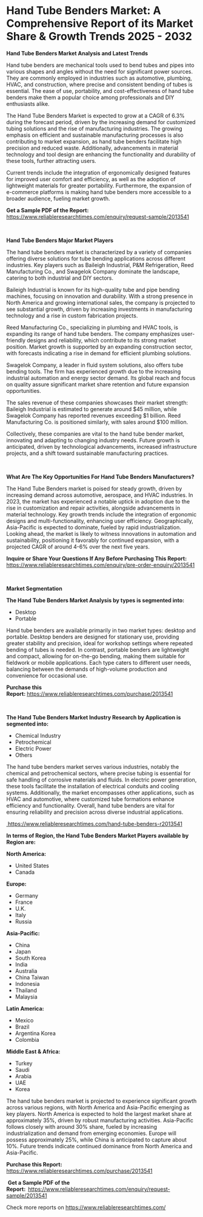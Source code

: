 <p><h1>Hand Tube Benders Market: A Comprehensive Report of its Market Share & Growth Trends 2025 - 2032</h1></p><p><strong>Hand Tube Benders Market Analysis and Latest Trends</strong></p>
<p><p>Hand tube benders are mechanical tools used to bend tubes and pipes into various shapes and angles without the need for significant power sources. They are commonly employed in industries such as automotive, plumbing, HVAC, and construction, where precise and consistent bending of tubes is essential. The ease of use, portability, and cost-effectiveness of hand tube benders make them a popular choice among professionals and DIY enthusiasts alike.</p><p>The Hand Tube Benders Market is expected to grow at a CAGR of 6.3% during the forecast period, driven by the increasing demand for customized tubing solutions and the rise of manufacturing industries. The growing emphasis on efficient and sustainable manufacturing processes is also contributing to market expansion, as hand tube benders facilitate high precision and reduced waste. Additionally, advancements in material technology and tool design are enhancing the functionality and durability of these tools, further attracting users.</p><p>Current trends include the integration of ergonomically designed features for improved user comfort and efficiency, as well as the adoption of lightweight materials for greater portability. Furthermore, the expansion of e-commerce platforms is making hand tube benders more accessible to a broader audience, fueling market growth.</p></p>
<p><strong>Get a Sample PDF of the Report:&nbsp;</strong> <a href="https://www.reliableresearchtimes.com/enquiry/request-sample/2013541?utm_campaign=3518&utm_medium=2&utm_source=Github&utm_content=ia&utm_term=10042025&utm_id=hand-tube-benders">https://www.reliableresearchtimes.com/enquiry/request-sample/2013541</a></p>
<p>&nbsp;</p>
<p><strong>Hand Tube Benders Major Market Players</strong></p>
<p><p>The hand tube benders market is characterized by a variety of companies offering diverse solutions for tube bending applications across different industries. Key players such as Baileigh Industrial, P&M Refrigeration, Reed Manufacturing Co., and Swagelok Company dominate the landscape, catering to both industrial and DIY sectors.</p><p>Baileigh Industrial is known for its high-quality tube and pipe bending machines, focusing on innovation and durability. With a strong presence in North America and growing international sales, the company is projected to see substantial growth, driven by increasing investments in manufacturing technology and a rise in custom fabrication projects. </p><p>Reed Manufacturing Co., specializing in plumbing and HVAC tools, is expanding its range of hand tube benders. The company emphasizes user-friendly designs and reliability, which contribute to its strong market position. Market growth is supported by an expanding construction sector, with forecasts indicating a rise in demand for efficient plumbing solutions.</p><p>Swagelok Company, a leader in fluid system solutions, also offers tube bending tools. The firm has experienced growth due to the increasing industrial automation and energy sector demand. Its global reach and focus on quality assure significant market share retention and future expansion opportunities.</p><p>The sales revenue of these companies showcases their market strength: Baileigh Industrial is estimated to generate around $45 million, while Swagelok Company has reported revenues exceeding $1 billion. Reed Manufacturing Co. is positioned similarly, with sales around $100 million. </p><p>Collectively, these companies are vital to the hand tube bender market, innovating and adapting to changing industry needs. Future growth is anticipated, driven by technological advancements, increased infrastructure projects, and a shift toward sustainable manufacturing practices.</p></p>
<p>&nbsp;</p>
<p><strong>What Are The Key Opportunities For Hand Tube Benders Manufacturers?</strong></p>
<p><p>The Hand Tube Benders market is poised for steady growth, driven by increasing demand across automotive, aerospace, and HVAC industries. In 2023, the market has experienced a notable uptick in adoption due to the rise in customization and repair activities, alongside advancements in material technology. Key growth trends include the integration of ergonomic designs and multi-functionality, enhancing user efficiency. Geographically, Asia-Pacific is expected to dominate, fueled by rapid industrialization. Looking ahead, the market is likely to witness innovations in automation and sustainability, positioning it favorably for continued expansion, with a projected CAGR of around 4-6% over the next five years.</p></p>
<p><strong>Inquire or Share Your Questions If Any Before Purchasing This Report:</strong> <a href="https://www.reliableresearchtimes.com/enquiry/pre-order-enquiry/2013541?utm_campaign=3518&utm_medium=2&utm_source=Github&utm_content=ia&utm_term=10042025&utm_id=hand-tube-benders">https://www.reliableresearchtimes.com/enquiry/pre-order-enquiry/2013541</a></p>
<p>&nbsp;</p>
<p><strong>Market Segmentation</strong></p>
<p><strong>The Hand Tube Benders Market Analysis by types is segmented into:</strong></p>
<p><ul><li>Desktop</li><li>Portable</li></ul></p>
<p><p>Hand tube benders are available primarily in two market types: desktop and portable. Desktop benders are designed for stationary use, providing greater stability and precision, ideal for workshop settings where repeated bending of tubes is needed. In contrast, portable benders are lightweight and compact, allowing for on-the-go bending, making them suitable for fieldwork or mobile applications. Each type caters to different user needs, balancing between the demands of high-volume production and convenience for occasional use.</p></p>
<p><strong>Purchase this Report:&nbsp;</strong><a href="https://www.reliableresearchtimes.com/purchase/2013541?utm_campaign=3518&utm_medium=2&utm_source=Github&utm_content=ia&utm_term=10042025&utm_id=hand-tube-benders">https://www.reliableresearchtimes.com/purchase/2013541</a></p>
<p>&nbsp;</p>
<p><strong>The Hand Tube Benders Market Industry Research by Application is segmented into:</strong></p>
<p><ul><li>Chemical Industry</li><li>Petrochemical</li><li>Electric Power</li><li>Others</li></ul></p>
<p><p>The hand tube benders market serves various industries, notably the chemical and petrochemical sectors, where precise tubing is essential for safe handling of corrosive materials and fluids. In electric power generation, these tools facilitate the installation of electrical conduits and cooling systems. Additionally, the market encompasses other applications, such as HVAC and automotive, where customized tube formations enhance efficiency and functionality. Overall, hand tube benders are vital for ensuring reliability and precision across diverse industrial applications.</p></p>
<p><a href="https://www.reliableresearchtimes.com/hand-tube-benders-r2013541?utm_campaign=3518&utm_medium=2&utm_source=Github&utm_content=ia&utm_term=10042025&utm_id=hand-tube-benders">&nbsp;https://www.reliableresearchtimes.com/hand-tube-benders-r2013541</a></p>
<p><strong>In terms of Region, the Hand Tube Benders Market Players available by Region are:</strong></p>
<p>
    <p> <strong> North America: </strong>
        <ul>
            <li>United States</li>
            <li>Canada</li>
        </ul>
        </p> 
    <p> <strong> Europe: </strong>
        <ul>
            <li>Germany</li>
            <li>France</li>
            <li>U.K.</li>
            <li>Italy</li>
            <li>Russia</li>
        </ul>
        </p> 
    <p> <strong> Asia-Pacific: </strong>
        <ul>
            <li>China</li>
            <li>Japan</li>
            <li>South Korea</li>
            <li>India</li>
            <li>Australia</li>
            <li>China Taiwan</li>
            <li>Indonesia</li>
            <li>Thailand</li>
            <li>Malaysia</li>
        </ul>
        </p> 
    <p> <strong> Latin America: </strong>
        <ul>
            <li>Mexico</li>
            <li>Brazil</li>
            <li>Argentina Korea</li>
            <li>Colombia</li>
        </ul>
        </p> 
    <p> <strong> Middle East & Africa: </strong>
        <ul>
            <li>Turkey</li>
            <li>Saudi</li>
            <li>Arabia</li>
            <li>UAE</li>
            <li>Korea</li>
        </ul>
    </p>
    </p>
<p><p>The hand tube benders market is projected to experience significant growth across various regions, with North America and Asia-Pacific emerging as key players. North America is expected to hold the largest market share at approximately 35%, driven by robust manufacturing activities. Asia-Pacific follows closely with around 30% share, fueled by increasing industrialization and demand from emerging economies. Europe will possess approximately 25%, while China is anticipated to capture about 10%. Future trends indicate continued dominance from North America and Asia-Pacific.</p></p>
<p><strong>Purchase this Report: </strong><a href="https://www.reliableresearchtimes.com/purchase/2013541?utm_campaign=3518&utm_medium=2&utm_source=Github&utm_content=ia&utm_term=10042025&utm_id=hand-tube-benders">https://www.reliableresearchtimes.com/purchase/2013541</a></p>
<p>&nbsp;<strong>Get a Sample PDF of the Report:&nbsp;&nbsp;</strong><a href="https://www.reliableresearchtimes.com/enquiry/request-sample/2013541?utm_campaign=3518&utm_medium=2&utm_source=Github&utm_content=ia&utm_term=10042025&utm_id=hand-tube-benders">https://www.reliableresearchtimes.com/enquiry/request-sample/2013541</a></p>
<p><strong></strong></p>
<p>Check more reports on <a href="https://www.reliableresearchtimes.com/?utm_campaign=3518&utm_medium=2&utm_source=Github&utm_content=ia&utm_term=10042025&utm_id=hand-tube-benders">https://www.reliableresearchtimes.com/</a></p>